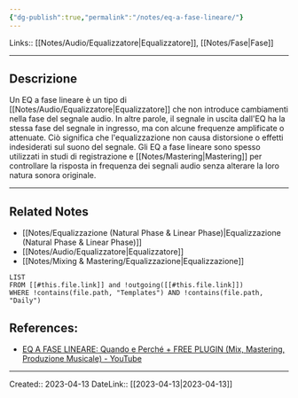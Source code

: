 ```yaml
---
{"dg-publish":true,"permalink":"/notes/eq-a-fase-lineare/"}
---
```


Links:: [[Notes/Audio/Equalizzatore\|Equalizzatore]], [[Notes/Fase\|Fase]]

---
## Descrizione

Un EQ a fase lineare è un tipo di [[Notes/Audio/Equalizzatore\|Equalizzatore]] che non introduce cambiamenti nella fase del segnale audio. In altre parole, il segnale in uscita dall'EQ ha la stessa fase del segnale in ingresso, ma con alcune frequenze amplificate o attenuate. Ciò significa che l'equalizzazione non causa distorsione o effetti indesiderati sul suono del segnale. Gli EQ a fase lineare sono spesso utilizzati in studi di registrazione e [[Notes/Mastering\|Mastering]] per controllare la risposta in frequenza dei segnali audio senza alterare la loro natura sonora originale.



---
## Related Notes

- [[Notes/Equalizzazione (Natural Phase & Linear Phase)\|Equalizzazione (Natural Phase & Linear Phase)]]
- [[Notes/Audio/Equalizzatore\|Equalizzatore]]
- [[Notes/Mixing & Mastering/Equalizzazione\|Equalizzazione]]


```dataview
LIST
FROM [[#this.file.link]] and !outgoing([[#this.file.link]])
WHERE !contains(file.path, "Templates") AND !contains(file.path, "Daily")
```



## References:
- [EQ A FASE LINEARE: Quando e Perché + FREE PLUGIN (Mix, Mastering, Produzione Musicale) - YouTube](https://youtu.be/SDmA_1_Nth8)









---
Created:: 2023-04-13
DateLink:: [[2023-04-13\|2023-04-13]]


